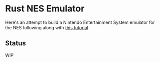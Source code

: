 # Rust NES Emulator
Here's an attempt to build a Nintendo Entertainment System emulator for the NES following along with [this tutorial](https://bugzmanov.github.io/nes_ebook/chapter_1.html)

## Status
WIP
